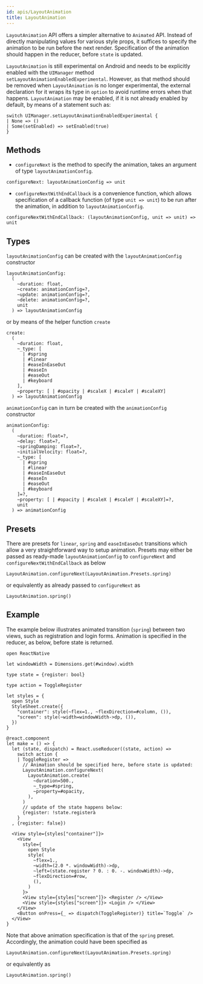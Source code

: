 ```yaml
---
id: apis/LayoutAnimation
title: LayoutAnimation
---
```


`LayoutAnimation` API offers a simpler alternative to `Animated` API. Instead of
directly manipulating values for various style props, it suffices to specify the
animation to be run before the next render. Specification of the animation
should happen in the reducer, before `state` is updated.

`LayoutAnimation` is still experimental on Android and needs to be explicitly
enabled with the `UIManager` method `setLayoutAnimationEnabledExperimental`.
However, as that method should be removed when `LayoutAnimation` is no longer
experimental, the external declaration for it wraps its type in `option` to
avoid runtime errors when that happens. `LayoutAnimation` may be enabled, if it
is not already enabled by default, by means of a statement such as:

```rescript
switch UIManager.setLayoutAnimationEnabledExperimental {
| None => ()
| Some(setEnabled) => setEnabled(true)
}
```

## Methods

- `configureNext` is the method to specify the animation, takes an argument of
  type `layoutAnimationConfig`.

```rescript
configureNext: layoutAnimationConfig => unit
```

- `configureNextWithEndCallback` is a convenience function, which allows
  specification of a callback function (of type `unit => unit`) to be run after
  the animation, in addition to `layoutAnimationConfig`.

```rescript
configureNextWithEndCallback: (layoutAnimationConfig, unit => unit) => unit
```

## Types

`layoutAnimationConfig` can be created with the `layoutAnimationConfig`
constructor

```rescript
layoutAnimationConfig:
  (
    ~duration: float,
    ~create: animationConfig=?,
    ~update: animationConfig=?,
    ~delete: animationConfig=?,
    unit
  ) => layoutAnimationConfig
```

or by means of the helper function `create`

```rescript
create:
  (
    ~duration: float,
    ~_type: [
      | #spring
      | #linear
      | #easeInEaseOut
      | #easeIn
      | #easeOut
      | #keyboard
    ],
    ~property: [ | #opacity | #scaleX | #scaleY | #scaleXY]
  ) => layoutAnimationConfig
```

`animationConfig` can in turn be created with the `animationConfig` constructor

```rescript
animationConfig:
  (
    ~duration: float=?,
    ~delay: float=?,
    ~springDamping: float=?,
    ~initialVelocity: float=?,
    ~_type: [
      | #spring
      | #linear
      | #easeInEaseOut
      | #easeIn
      | #easeOut
      | #keyboard
    ]=?,
    ~property: [ | #opacity | #scaleX | #scaleY | #scaleXY]=?,
    unit
  ) => animationConfig
```

## Presets

There are presets for `linear`, `spring` and `easeInEaseOut` transitions which
allow a very straightforward way to setup animation. Presets may either be
passed as ready-made `layoutAnimationConfig` to `configureNext` and
`configureNextWithEndCallback` as below

```rescript
LayoutAnimation.configureNext(LayoutAnimation.Presets.spring)
```

or equivalently as already passed to `configureNext` as

```rescript
LayoutAnimation.spring()

```

## Example

The example below illustrates animated transition (`spring`) between two views,
such as registration and login forms. Animation is specified in the reducer, as
below, before state is returned.

```rescript
open ReactNative

let windowWidth = Dimensions.get(#window).width

type state = {register: bool}

type action = ToggleRegister

let styles = {
  open Style
  StyleSheet.create({
    "container": style(~flex=1., ~flexDirection=#column, ()),
    "screen": style(~width=windowWidth->dp, ()),
  })
}

@react.component
let make = () => {
  let (state, dispatch) = React.useReducer((state, action) =>
    switch action {
    | ToggleRegister =>
      // Animation should be specified here, before state is updated:
      LayoutAnimation.configureNext(
        LayoutAnimation.create(
          ~duration=500.,
          ~_type=#spring,
          ~property=#opacity,
        ),
      )
      // update of the state happens below:
      {register: !state.registerà
    }
  , {register: false})

  <View style={styles["container"]}>
    <View
      style={
        open Style
        style(
          ~flex=1.,
          ~width=(2.0 *. windowWidth)->dp,
          ~left=(state.register ? 0. : 0. -. windowWidth)->dp,
          ~flexDirection=#row,
          (),
        )
      }>
      <View style={styles["screen"]}> <Register /> </View>
      <View style={styles["screen"]}> <Login /> </View>
    </View>
    <Button onPress={_ => dispatch(ToggleRegister)} title=`Toggle` />
  </View>
}
```

Note that above animation specification is that of the `spring` preset.
Accordingly, the animation could have been specified as

```rescript
LayoutAnimation.configureNext(LayoutAnimation.Presets.spring)
```

or equivalently as

```rescript
LayoutAnimation.spring()
```
